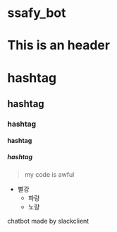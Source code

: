 # ssafy_bot

This is an header
=================

# hashtag
## hashtag
### hashtag
#### hashtag
##### hashtag

> my code is awful

* 빨강
  * 파랑
   * 노랑
  
chatbot made by slackclient
